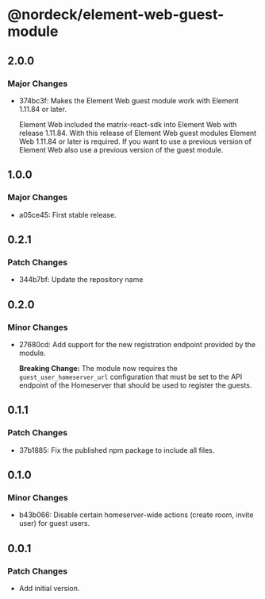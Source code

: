 # @nordeck/element-web-guest-module

## 2.0.0

### Major Changes

- 374bc3f: Makes the Element Web guest module work with Element 1.11.84 or later.

  Element Web included the matrix-react-sdk into Element Web with release 1.11.84.
  With this release of Element Web guest modules Element Web 1.11.84 or later is required.
  If you want to use a previous version of Element Web also use a previous version of the guest module.

## 1.0.0

### Major Changes

- a05ce45: First stable release.

## 0.2.1

### Patch Changes

- 344b7bf: Update the repository name

## 0.2.0

### Minor Changes

- 27680cd: Add support for the new registration endpoint provided by the module.

  **Breaking Change:**
  The module now requires the `guest_user_homeserver_url` configuration that must
  be set to the API endpoint of the Homeserver that should be used to register the
  guests.

## 0.1.1

### Patch Changes

- 37b1885: Fix the published npm package to include all files.

## 0.1.0

### Minor Changes

- b43b066: Disable certain homeserver-wide actions (create room, invite user) for guest users.

## 0.0.1

### Patch Changes

- Add initial version.
